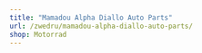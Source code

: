 ```yaml
---
title: "Mamadou Alpha Diallo Auto Parts"
url: /zwedru/mamadou-alpha-diallo-auto-parts/
shop: Motorrad
---
```

